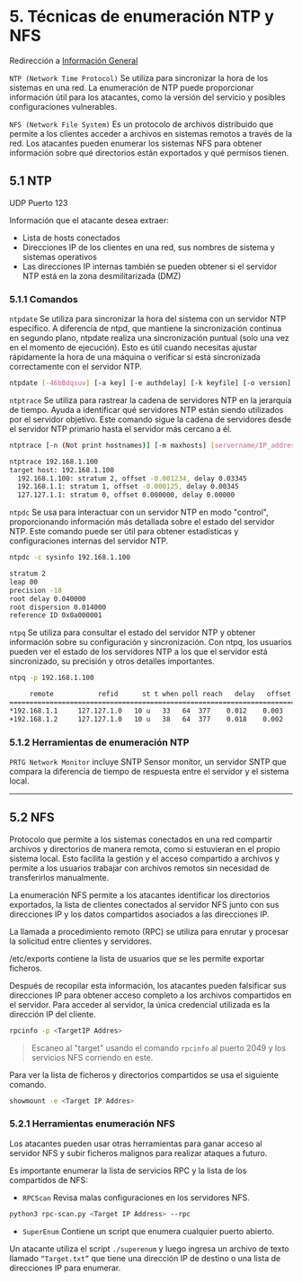 # 5. Técnicas de enumeración NTP y NFS

Redirección a [Información General](https://github.com/ThePenguin304/CEHv12-Notas/blob/main/Modulos/Modulo%204/README.md)

`NTP (Network Time Protocol)` Se utiliza para sincronizar la hora de los sistemas en una red. La enumeración de NTP puede proporcionar información útil para los atacantes, como la versión del servicio y posibles configuraciones vulnerables.

`NFS (Network File System)` Es un protocolo de archivos distribuido que permite a los clientes acceder a archivos en sistemas remotos a través de la red. Los atacantes pueden enumerar los sistemas NFS para obtener información sobre qué directorios están exportados y qué permisos tienen.

## 5.1 NTP

UDP Puerto 123

Información que el atacante desea extraer:
- Lista de hosts conectados
- Direcciones IP de los clientes en una red, sus nombres de sistema y sistemas operativos
- Las direcciones IP internas también se pueden obtener si el servidor NTP está en la zona desmilitarizada (DMZ)

### 5.1.1 Comandos

`ntpdate` Se utiliza para sincronizar la hora del sistema con un servidor NTP específico. A diferencia de ntpd, que mantiene la sincronización continua en segundo plano, ntpdate realiza una sincronización puntual (solo una vez en el momento de ejecución). Esto es útil cuando necesitas ajustar rápidamente la hora de una máquina o verificar si está sincronizada correctamente con el servidor NTP.

```bash
ntpdate [-46bBdqsuv] [-a key] [-e authdelay] [-k keyfile] [-o version] [-p samples] [-t timeout] [ -U user_name] server [...]
```

`ntptrace` Se utiliza para rastrear la cadena de servidores NTP en la jerarquía de tiempo. Ayuda a identificar qué servidores NTP están siendo utilizados por el servidor objetivo. Este comando sigue la cadena de servidores desde el servidor NTP primario hasta el servidor más cercano a él.

```bash
ntptrace [-n (Not print hostnames)] [-m maxhosts] [servername/IP_address]

ntptrace 192.168.1.100
target host: 192.168.1.100
  192.168.1.100: stratum 2, offset -0.001234, delay 0.03345
  192.168.1.1: stratum 1, offset -0.000125, delay 0.00345
  127.127.1.1: stratum 0, offset 0.000000, delay 0.00000
```

`ntpdc` Se usa para interactuar con un servidor NTP en modo "control", proporcionando información más detallada sobre el estado del servidor NTP. Este comando puede ser útil para obtener estadísticas y configuraciones internas del servidor NTP.

```bash
ntpdc -c sysinfo 192.168.1.100

stratum 2
leap 00
precision -18
root delay 0.040000
root dispersion 0.014000
reference ID 0x0a000001
```

`ntpq` Se utiliza para consultar el estado del servidor NTP y obtener información sobre su configuración y sincronización. Con ntpq, los usuarios pueden ver el estado de los servidores NTP a los que el servidor está sincronizado, su precisión y otros detalles importantes.

```bash
ntpq -p 192.168.1.100

     remote           refid      st t when poll reach   delay   offset  jitter
==============================================================================
*192.168.1.1     127.127.1.0   10 u   33   64  377    0.012    0.003   0.001
+192.168.1.2     127.127.1.0   10 u   38   64  377    0.018    0.002   0.002
```

### 5.1.2 Herramientas de enumeración NTP

`PRTG Network Monitor` incluye SNTP Sensor monitor, un servidor SNTP que compara la diferencia de tiempo de respuesta entre el servidor y el sistema local.

---

## 5.2 NFS

Protocolo que permite a los sistemas conectados en una red compartir archivos y directorios de manera remota, como si estuvieran en el propio sistema local. Esto facilita la gestión y el acceso compartido a archivos y permite a los usuarios trabajar con archivos remotos sin necesidad de transferirlos manualmente.

La enumeración NFS permite a los atacantes identificar los directorios exportados, la lista de clientes conectados al servidor NFS junto con sus direcciones IP y los datos compartidos asociados a las direcciones IP.

La llamada a procedimiento remoto (RPC) se utiliza para enrutar y procesar la solicitud entre clientes y servidores.

/etc/exports contiene la lista de usuarios que se les permite exportar ficheros.

Después de recopilar esta información, los atacantes pueden falsificar sus direcciones IP para obtener acceso completo a los archivos compartidos en el servidor. Para acceder al servidor, la única credencial utilizada es la dirección IP del cliente.

```bash
rpcinfo -p <TargetIP Addres>
```

>Escaneo al "target" usando el comando `rpcinfo` al puerto 2049 y los servicios NFS corriendo en este.

Para ver la lista de ficheros y directorios compartidos se usa el siguiente comando.

```bash
showmount -e <Target IP Addres>
```

### 5.2.1 Herramientas enumeración NFS

Los atacantes pueden usar otras herramientas para ganar acceso al servidor NFS y subir ficheros malignos para realizar ataques a futuro.

Es importante enumerar la lista de servicios RPC y la lista de los compartidos de NFS:
* `RPCScan` Revisa malas configuraciones en los servidores NFS.

```bash
python3 rpc-scan.py <Target IP Address> --rpc
```

* `SuperEnum` Contiene un script que enumera cualquier puerto abierto.

Un atacante utiliza el script `./superenum` y luego ingresa un archivo de texto llamado `“Target.txt”` que tiene una dirección IP de destino o una lista de direcciones IP para enumerar.
